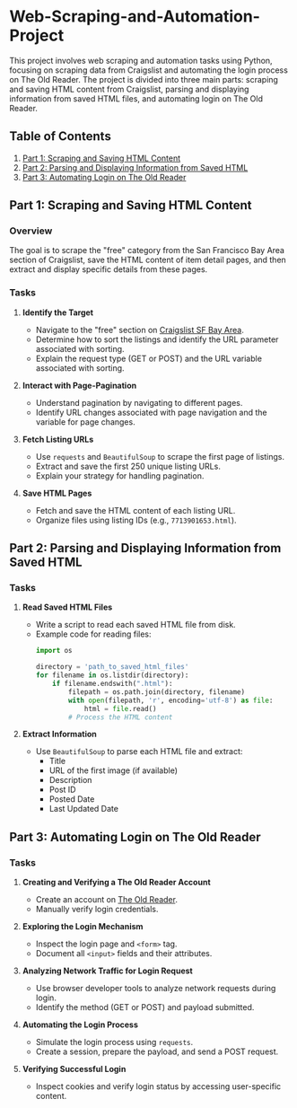# Web-Scraping-and-Automation-Project

This project involves web scraping and automation tasks using Python, focusing on scraping data from Craigslist and automating the login process on The Old Reader. The project is divided into three main parts: scraping and saving HTML content from Craigslist, parsing and displaying information from saved HTML files, and automating login on The Old Reader.

## Table of Contents

1. [Part 1: Scraping and Saving HTML Content](#part-1-scraping-and-saving-html-content)
2. [Part 2: Parsing and Displaying Information from Saved HTML](#part-2-parsing-and-displaying-information-from-saved-html)
3. [Part 3: Automating Login on The Old Reader](#part-3-automating-login-on-the-old-reader)

## Part 1: Scraping and Saving HTML Content

### Overview

The goal is to scrape the "free" category from the San Francisco Bay Area section of Craigslist, save the HTML content of item detail pages, and then extract and display specific details from these pages.

### Tasks

1. **Identify the Target**
   - Navigate to the "free" section on [Craigslist SF Bay Area](https://sfbay.craigslist.org/search/zip).
   - Determine how to sort the listings and identify the URL parameter associated with sorting.
   - Explain the request type (GET or POST) and the URL variable associated with sorting.

2. **Interact with Page-Pagination**
   - Understand pagination by navigating to different pages.
   - Identify URL changes associated with page navigation and the variable for page changes.

3. **Fetch Listing URLs**
   - Use `requests` and `BeautifulSoup` to scrape the first page of listings.
   - Extract and save the first 250 unique listing URLs.
   - Explain your strategy for handling pagination.

4. **Save HTML Pages**
   - Fetch and save the HTML content of each listing URL.
   - Organize files using listing IDs (e.g., `7713901653.html`).

## Part 2: Parsing and Displaying Information from Saved HTML

### Tasks

1. **Read Saved HTML Files**
   - Write a script to read each saved HTML file from disk.
   - Example code for reading files:
     ```python
     import os

     directory = 'path_to_saved_html_files'
     for filename in os.listdir(directory):
         if filename.endswith(".html"):
             filepath = os.path.join(directory, filename)
             with open(filepath, 'r', encoding='utf-8') as file:
                 html = file.read()
             # Process the HTML content
     ```

2. **Extract Information**
   - Use `BeautifulSoup` to parse each HTML file and extract:
     - Title
     - URL of the first image (if available)
     - Description
     - Post ID
     - Posted Date
     - Last Updated Date

## Part 3: Automating Login on The Old Reader

### Tasks

1. **Creating and Verifying a The Old Reader Account**
   - Create an account on [The Old Reader](https://theoldreader.com).
   - Manually verify login credentials.

2. **Exploring the Login Mechanism**
   - Inspect the login page and `<form>` tag.
   - Document all `<input>` fields and their attributes.

3. **Analyzing Network Traffic for Login Request**
   - Use browser developer tools to analyze network requests during login.
   - Identify the method (GET or POST) and payload submitted.

4. **Automating the Login Process**
   - Simulate the login process using `requests`.
   - Create a session, prepare the payload, and send a POST request.

5. **Verifying Successful Login**
   - Inspect cookies and verify login status by accessing user-specific content.

